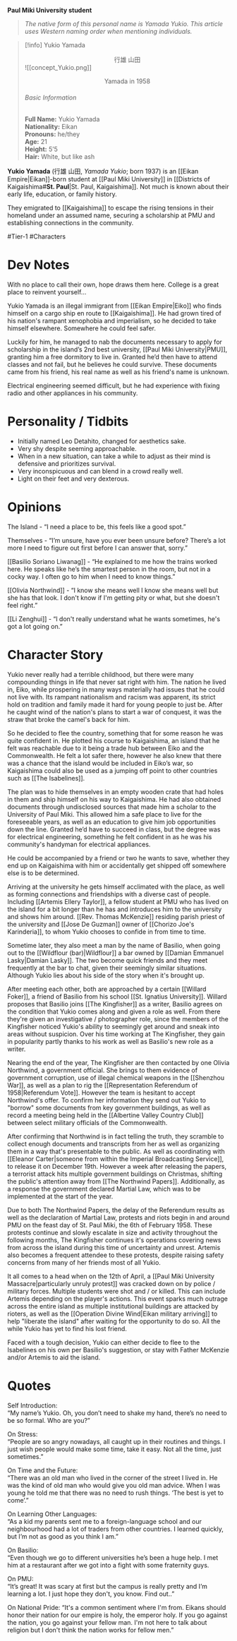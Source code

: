 **Paul Miki University student**

>*The native form of this personal name is Yamada Yukio. This article uses Western naming order when mentioning individuals.*

>[!info] Yukio Yamada</br><center>行雄 山田</center>
>![[concept_Yukio.png]]
><center>Yamada in 1958</center>
><h6>Basic Information</h6>
><b>Full Name:</b> Yukio Yamada</br>
><b>Nationality:</b> Eikan</br>
><b>Pronouns:</b> he/they</br>
><b>Age:</b> 21</br>
><b>Height:</b> 5’5</br>
><b>Hair:</b> White, but like ash

**Yukio Yamada** (行雄 山田, *Yamada Yukio*; born 1937) is an [[Eikan Empire|Eikan]]-born student at [[Paul Miki University]] in [[Districts of Kaigaishima#**St. Paul**|St. Paul, Kaigaishima]]. Not much is known about their early life, education, or family history.

They emigrated to [[Kaigaishima]] to escape the rising tensions in their homeland under an assumed name, securing a scholarship at PMU and establishing connections in the community.

#Tier-1 #Characters
# Dev Notes

With no place to call their own, hope draws them here.
College is a great place to reinvent yourself…  

Yukio Yamada is an illegal immigrant from [[Eikan Empire|Eiko]] who finds himself on a cargo ship en route to [[Kaigaishima]]. He had grown tired of his nation's rampant xenophobia and imperialism, so he decided to take himself elsewhere. Somewhere he could feel safer.  

Luckily for him, he managed to nab the documents necessary to apply for scholarship in the island’s 2nd best university, [[Paul Miki University|PMU]], granting him a free dormitory to live in. Granted he’d then have to attend classes and not fail, but he believes he could survive. These documents came from his friend, his real name as well as his friend's name is unknown.  
  
Electrical engineering seemed difficult, but he had experience with fixing radio and other appliances in his community.  

# Personality / Tidbits 

-  Initially named Leo Detahito, changed for aesthetics sake.
-  Very shy despite seeming approachable.
-  When in a new situation, can take a while to adjust as their mind is defensive and prioritizes survival.
-  Very inconspicuous and can blend in a crowd really well.
-  Light on their feet and very dexterous.
  
# Opinions

The Island - “I need a place to be, this feels like a good spot.”

Themselves - “I’m unsure, have you ever been unsure before? There’s a lot more I need to figure out first before I can answer that, sorry.”
  
[[Basilio Soriano Liwanag]] - “He explained to me how the trains worked here. He speaks like he’s the smartest person in the room, but not in a cocky way. I often go to him when I need to know things.”
  
[[Olivia Northwind]] - “I know she means well I know she means well but she has that look. I don't know if I'm getting pity or what, but she doesn't feel right.”
  
[[Li Zenghui]] - “I don't really understand what he wants sometimes, he's got a lot going on.”  
  
# Character Story

Yukio never really had a terrible childhood, but there were many compounding things in life that never sat right with him. The nation he lived in, Eiko, while prospering in many ways materially had issues that he could not live with. Its rampant nationalism and racism was apparent, its strict hold on tradition and family made it hard for young people to just be. After he caught wind of the nation's plans to start a war of conquest, it was the straw that broke the camel's back for him.  
  
So he decided to flee the country, something that for some reason he was quite confident in. He plotted his course to Kaigaishima, an island that he felt was reachable due to it being a trade hub between Eiko and the Commonwealth. He felt a lot safer there, however he also knew that there was a chance that the island would be included in Eiko’s war, so Kaigaishima could also be used as a jumping off point to other countries such as [[The Isabelines]].  
  
The plan was to hide themselves in an empty wooden crate that had holes in them and ship himself on his way to Kaigaishima. He had also obtained documents through undisclosed sources that made him a scholar to the University of Paul Miki. This allowed him a safe place to live for the foreseeable years, as well as an education to give him job opportunities down the line. Granted he’d have to succeed in class, but the degree was for electrical engineering, something he felt confident in as he was his community's handyman for electrical appliances. 

He could be accompanied by a friend or two he wants to save, whether they end up on Kaigaishima with him or accidentally get shipped off somewhere else is to be determined.  

Arriving at the university he gets himself acclimated with the place, as well as forming connections and friendships with a diverse cast of people. Including [[Artemis Ellery Taylor]], a fellow student at PMU who has lived on the island for a bit longer than he has and introduces him to the university and shows him around. [[Rev. Thomas McKenzie]] residing parish priest of the university and [[Jose De Guzman]] owner of [[Chorizo Joe's Karinderia]], to whom Yukio chooses to confide in from time to time. 

Sometime later, they also meet a man by the name of Basilio, when going out to the [[Wildflour (bar)|Wildflour]] a bar owned by [[Damian Emmanuel Lasky|Damian Lasky]]. The two become quick friends and they meet frequently at the bar to chat, given their seemingly similar situations. Although Yukio lies about his side of the story when it's brought up.

After meeting each other, both are approached by a certain [[Willard Foker]], a friend of Basilio from his school [[St. Ignatius University]]. Willard proposes that Basilio joins [[The Kingfisher]] as a writer, Basilio agrees on the condition that Yukio comes along and given a role as well. From there they're given an investigative / photographer role, since the members of the Kingfisher noticed Yukio's ability to seemingly get around and sneak into areas without suspicion. Over his time working at The Kingfisher, they gain in popularity partly thanks to his work as well as Basilio's new role as a writer. 

Nearing the end of the year, The Kingfisher are then contacted by one Olivia Northwind, a government official. She brings to them evidence of government corruption, use of illegal chemical weapons in the [[Shenzhou War]], as well as a plan to rig the [[Representation Referendum of 1958|Referendum Vote]]. However the team is hesitant to accept Northwind's offer. To confirm her information they send out Yukio to "borrow" some documents from key government buildings, as well as record a meeting being held in the [[Albertine Valley Country Club]] between select military officials of the Commonwealth. 

After confirming that Northwind is in fact telling the truth, they scramble to collect enough documents and transcripts from her as well as organizing them in a way that's presentable to the public. As well as coordinating with [[Eleanor Carter|someone from within the Imperial Broadcasting Service]], to release it on December 19th. However a week after releasing the papers, a terrorist attack hits multiple government buildings on Christmas, shifting the public's attention away from [[The Northwind Papers]]. Additionally, as a response the government declared Martial Law, which was to be implemented at the start of the year. 

Due to both The Northwind Papers, the delay of the Referendum results as well as the declaration of Martial Law, protests and riots begin in and around PMU on the feast day of St. Paul Miki, the 6th of February 1958. These protests continue and slowly escalate in size and activity throughout the following months, The Kingfisher continues it's operations covering news from across the island during this time of uncertainty and unrest. Artemis also becomes a frequent attendee to these protests, despite raising safety concerns from many of her friends most of all Yukio.

It all comes to a head when on the 12th of April, a [[Paul Miki University Massacre|particularly unruly protest]] was cracked down on by police / military forces. Multiple students were shot and / or killed. This can include Artemis depending on the player's actions. This event sparks much outrage across the entire island as multiple institutional buildings are attacked by rioters, as well as the [[Operation Divine Wind|Eikan military arriving]] to help "liberate the island" after waiting for the opportunity to do so. All the while Yukio has yet to find his lost friend.

Faced with a tough decision, Yukio can either decide to flee to the Isabelines on his own per Basilio's suggestion, or stay with Father McKenzie and/or Artemis to aid the island.

# Quotes

Self Introduction:  
“My name’s Yukio. Oh, you don’t need to shake my hand, there’s no need to be so formal. Who are you?”  
  
On Stress:  
“People are so angry nowadays, all caught up in their routines and things. I just wish people would make some time, take it easy. Not all the time, just sometimes.”  
  
On Time and the Future:  
“There was an old man who lived in the corner of the street I lived in. He was the kind of old man who would give you old man advice. When I was young he told me that there was no need to rush things. ‘The best is yet to come’.”  
  
On Learning Other Languages:  
“As a kid my parents sent me to a foreign-language school and our neighbourhood had a lot of traders from other countries. I learned quickly, but I’m not as good as you think I am.”  
  
On Basilio:  
“Even though we go to different universities he’s been a huge help. I met him at a restaurant after we got into a fight with some fraternity guys.
  
On PMU:  
“It’s great! It was scary at first but the campus is really pretty and I’m learning a lot. I just hope they don't, you know. Find out..”

On National Pride:
“It's a common sentiment where I'm from. Eikans should honor their nation for our empire is holy, the emperor holy. If you go against the nation, you go against your fellow man. I'm not here to talk about religion but I don't think the nation works for fellow men.”